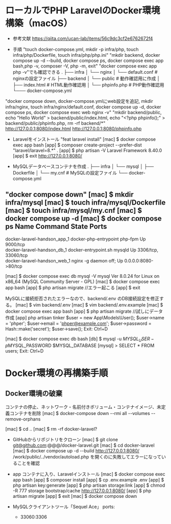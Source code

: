 # ローカルでPHP LaravelのDocker環境構築（macOS）

* 参考文献
https://qiita.com/ucan-lab/items/56c9dc3cf2e6762672f4

* 手順
"touch docker-compose.yml, mkdir -p infra/php, touch infra/php/Dockerfile, touch infra/php/php.ini"
"mkdir backend, docker compose up -d --build, docker compose ps, docker compose exec app bash,php -v, composer -V, php -m, exit"
"docker compose exec app php -v"でも確認できる
.
├── infra
│   └── nginx
│       └── default.conf # nginxの設定ファイル
├── backend
│  └── public # 動作確認用に作成
│       ├── index.html # HTML動作確認用
│       └── phpinfo.php # PHP動作確認用
└─── docker-compose.yml


"docker compose down, docker-compose.ymlにweb設定を追記, mkdir infra/nginx, touch infra/nginx/default.conf, docker compose up -d, docker compose ps, docker compose exec web nginx -v"
"mkdir backend/public, echo "Hello World" > backend/public/index.html, echo "<?php phpinfo();" > backend/public/phpinfo.php, rm -rf backend/*"
http://127.0.0.1:8080/index.html
http://127.0.0.1:8080/phpinfo.php

* Laravelをインストール
"feat laravel install"
[mac] $ docker compose exec app bash
[app] $ composer create-project --prefer-dist "laravel/laravel=8.*" .
[app] $ php artisan -V
Laravel Framework 8.40.0
[app] $ exit
http://127.0.0.1:8080/


* MySQLデータベースコンテナを作成
.
├── infra
│   └── mysql
│       ├── Dockerfile
│       └── my.cnf # MySQLの設定ファイル
└── docker-compose.yml

"docker compose down"
[mac] $ mkdir infra/mysql
[mac] $ touch infra/mysql/Dockerfile
[mac] $ touch infra/mysql/my.cnf
[mac] $ docker compose up -d
[mac] $ docker compose ps
            Name                          Command              State           Ports        
--------------------------------------------------------------------------------------------
docker-laravel-handson_app_1   docker-php-entrypoint php-fpm   Up      9000/tcp             
docker-laravel-handson_db_1    docker-entrypoint.sh mysqld     Up      3306/tcp, 33060/tcp  
docker-laravel-handson_web_1   nginx -g daemon off;            Up      0.0.0.0:8080->80/tcp

[mac] $ docker compose exec db mysql -V
mysql  Ver 8.0.24 for Linux on x86_64 (MySQL Community Server - GPL)
[mac] $ docker compose exec app bash
[app] $ php artisan migrate
    //エラー起こる
[app] $ exit

MySQLに接続拒否されたエラーなので、backend/.env のDB接続設定を修正する。
[mac] $ vim backend/.env
[mac] $ vim backend/.env.example
[mac] $ docker compose exec app bash
[app] $ php artisan migrate
//試しにデータ作成
[app] php artisan tinker
$user = new App\Models\User();
$user->name = 'phper';
$user->email = 'phper@example.com';
$user->password = Hash::make('secret');
$user->save();
Exit:  Ctrl+D

[mac] $ docker compose exec db bash
[db] $ mysql -u $MYSQL_USER -p$MYSQL_PASSWORD $MYSQL_DATABASE
[mysql] > SELECT * FROM users;
Exit:  Ctrl+D


# Docker環境の再構築手順
## Docker環境の破棄
コンテナの停止、ネットワーク・名前付きボリューム・コンテナイメージ、未定義コンテナを削除
[mac] $ docker-compose down --rmi all --volumes --remove-orphans

[mac] $ cd ..
[mac] $ rm -rf docker-laravel?

* GitHubからリポジトリをクローン
[mac] $ git clone git@github.com:@@@/docker-laravel.git
[mac] $ cd docker-laravel
[mac] $ docker compose up -d --build
http://127.0.0.1:8080/
/work/public/../vendor/autoload.php を開くのに失敗してエラーになっていることを確認

* app コンテナに入り、Laravelインストール
[mac] $ docker compose exec app bash
[app] $ composer install
[app] $ cp .env.example .env
[app] $ php artisan key:generate
[app] $ php artisan storage:link
[app] $ chmod -R 777 storage bootstrap/cache
http://127.0.0.1:8080/
[app] $ php artisan migrate
[app] $ exit
[mac] $ docker compose down

* MySQLクライアントツール「Sequel Ace」
ports:
  - 33060:3306
